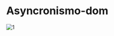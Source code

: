 # Asyncronismo-dom
![1](https://github.com/user-attachments/assets/91f839d5-81b1-4b9f-b0f7-3868893dfb97)

